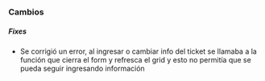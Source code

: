 <h3>Cambios</h3>
<ul>
    
</ul>

<h5>Fixes</h5>
<ul>
    <li>Se corrigió un error, al ingresar o cambiar info del ticket se llamaba a la función que cierra el form y refresca el grid y esto no permitía que se pueda seguir ingresando información</li>
</ul>